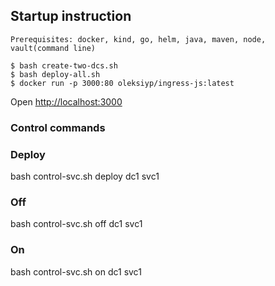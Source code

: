 ## Startup instruction
```
Prerequisites: docker, kind, go, helm, java, maven, node, vault(command line)

$ bash create-two-dcs.sh
$ bash deploy-all.sh
$ docker run -p 3000:80 oleksiyp/ingress-js:latest

```

Open [http://localhost:3000](http://localhost:3000)


### Control commands

### Deploy

bash control-svc.sh deploy dc1 svc1

### Off

bash control-svc.sh off dc1 svc1

### On

bash control-svc.sh on dc1 svc1
